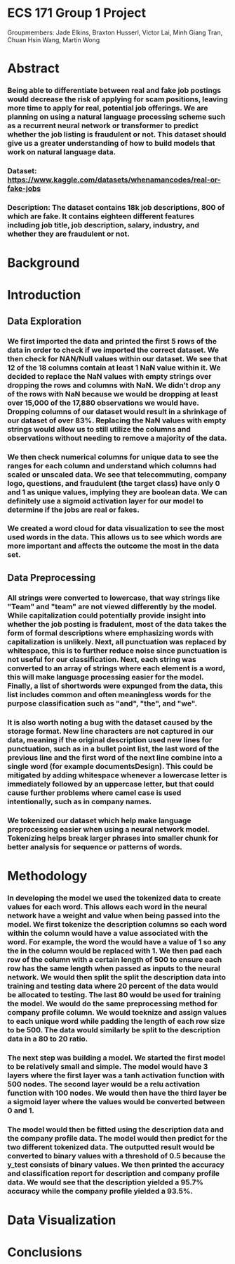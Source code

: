# ECS 171 Group 1 Project

Groupmembers: Jade Elkins, Braxton Husserl, Victor Lai, Minh Giang Tran, Chuan Hsin Wang, Martin Wong

# Abstract
### Being able to differentiate between real and fake job postings would decrease the risk of applying for scam positions, leaving more time to apply for real, potential job offerings. We are planning on using a natural language processing scheme such as a recurrent neural network or transformer to predict whether the job listing is fraudulent or not. This dataset should give us a greater understanding of how to build models that work on natural language data.

### Dataset: https://www.kaggle.com/datasets/whenamancodes/real-or-fake-jobs

### Description: The dataset contains 18k job descriptions, 800 of which are fake. It contains eighteen different features including job title, job description, salary, industry, and whether they are fraudulent or not.

# Background
# Introduction
## Data Exploration
### We first imported the data and printed the first 5 rows of the data in order to check if we imported the correct dataset. We then check for NAN/Null values within our dataset. We see that 12 of the 18 columns contain at least 1 NaN value within it. We decided to replace the NaN values with empty strings over dropping the rows and columns with NaN. We didn’t drop any of the rows with NaN because we would be dropping at least over 15,000 of the 17,880 observations we would have. Dropping columns of our dataset would result in a shrinkage of our dataset of over 83%. Replacing the NaN values with empty strings would allow us to still utilize the columns and observations without needing to remove a majority of the data.

### We then check numerical columns for unique data to see the ranges for each column and understand which columns had scaled or unscaled data. We see that telecommuting, company logo, questions, and fraudulent (the target class) have only 0 and 1 as unique values, implying they are boolean data. We can definitely use a sigmoid activation layer for our model to determine if the jobs are real or fakes.

### We created a word cloud for data visualization to see the most used words in the data. This allows us to see which words are more important and affects the outcome the most in the data set.

## Data Preprocessing
### All strings were converted to lowercase, that way strings like "Team" and "team" are not viewed differently by the model. While capitalization could potentially provide insight into whether the job posting is fradulent, most of the data takes the form of formal descriptions where emphasizing words with capitalization is unlikely. Next, all punctuation was replaced by whitespace, this is to further reduce noise since punctuation is not useful for our classification. Next, each string was converted to an array of strings where each element is a word, this will make language processing easier for the model. Finally, a list of shortwords were expunged from the data, this list includes common and often meaningless words for the purpose classification such as "and", "the", and "we".

### It is also worth noting a bug with the dataset caused by the storage format. New line characters are not captured in our data, meaning if the original description used new lines for punctuation, such as in a bullet point list, the last word of the previous line and the first word of the next line combine into a single word (for example documentsDesign). This could be mitigated by adding whitespace whenever a lowercase letter is immediately followed by an uppercase letter, but that could cause further problems where camel case is used intentionally, such as in company names.

### We tokenized our dataset which help make language preprocessing easier when using a neural network model. Tokenizing helps break larger phrases into smaller chunk for better analysis for sequence or patterns of words.

# Methodology
### In developing the model we used the tokenized data to create values for each word. This allows each word in the neural network have a weight and value when being passed into the model. We first tokenize the description columns so each word within the column would have a value associated with the word. For example, the word the would have a value of 1 so any the in the column would be replaced with 1. We then pad each row of the column with a certain length of 500 to ensure each row has the same length when passed as inputs to the neural network. We would then split the split the description data into training and testing data where 20 percent of the data would be allocated to testing. The last 80 would be used for training the model. We would do the same preprocessing method for company profile column. We would toeknize and assign values to each unique word while padding the length of each row size to be 500. The data would similarly be split to the description data in a 80 to 20 ratio.

### The next step was building a model. We started the first model to be relatively small and simple. The model would have 3 layers where the first layer was a tanh activation function with 500 nodes. The second layer would be a relu activation function with 100 nodes. We would then have the third layer be a sigmoid layer where the values would be converted between 0 and 1. 

### The model would then be fitted using the description data and the company profile data. The model would then predict for the two different tokenized data. The outputted result would be converted to binary values with a threshold of 0.5 because the y_test consists of binary values. We then printed the accuracy and classification report for description and company profile data. We would see that the description yielded a 95.7% accuracy while the company profile yielded a 93.5%.
# Data Visualization
# Conclusions
